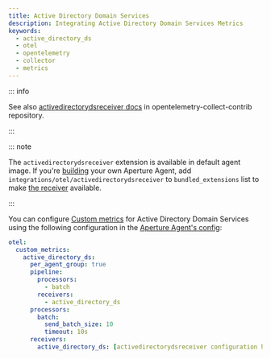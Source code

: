 ```yaml
---
title: Active Directory Domain Services
description: Integrating Active Directory Domain Services Metrics
keywords:
  - active_directory_ds
  - otel
  - opentelemetry
  - collector
  - metrics
---
```


::: info

See also [activedirectorydsreceiver docs][receiver] in opentelemetry-collect-contrib repository.

:::

::: note

The `activedirectorydsreceiver` extension is available in default agent image. If you're [building][build] your own Aperture Agent, add `integrations/otel/activedirectorydsreceiver` to `bundled_extensions` list to make [the receiver][receiver] available.

:::

You can configure [Custom metrics][custom-metrics] for Active Directory Domain
Services using the following configuration in the [Aperture Agent's
config][agent-config]:

```yaml
otel:
  custom_metrics:
    active_directory_ds:
      per_agent_group: true
      pipeline:
        processors:
          - batch
        receivers:
          - active_directory_ds
      processors:
        batch:
          send_batch_size: 10
          timeout: 10s
      receivers:
        active_directory_ds: [activedirectorydsreceiver configuration here]
```

[build]: /reference/aperturectl/build/agent/agent.md
[receiver]:
  https://github.com/open-telemetry/opentelemetry-collector-contrib/tree/main/receiver/activedirectorydsreceiver
[custom-metrics]: /reference/configuration/agent.md#custom-metrics-config
[agent-config]: /reference/configuration/agent.md#agent-o-t-e-l-config
